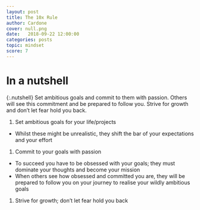 ```yaml
---
layout: post
title: The 10x Rule
author: Cardone
cover: null.png
date:   2018-09-22 12:00:00
categories: posts
topic: mindset
score: 7
---
```


# In a nutshell

{:.nutshell}
Set ambitious goals and commit to them with passion. Others will see
this commitment and be prepared to follow you. Strive for growth and
don’t let fear hold you back.

1.  Set ambitious goals for your life/projects
-   Whilst these might be unrealistic, they shift the bar of your
    expectations and your effort
1.  Commit to your goals with passion
-   To succeed you have to be obsessed with your goals; they must
    dominate your thoughts and become your mission
-   When others see how obsessed and committed you are, they will be
    prepared to follow you on your journey to realise your wildly
    ambitious goals
1.  Strive for growth; don’t let fear hold you back